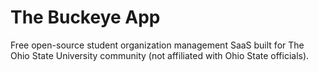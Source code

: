 # The Buckeye App

 Free open-source student organization management SaaS built for The Ohio State University community (not affiliated with Ohio State officials).
 